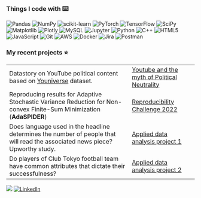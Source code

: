 ### Things I code with :keyboard:
  ![Pandas](https://img.shields.io/badge/pandas-%23150458.svg?style=for-the-badge&logo=pandas&logoColor=white)
  ![NumPy](https://img.shields.io/badge/numpy-%23013243.svg?style=for-the-badge&logo=numpy&logoColor=white)
  ![scikit-learn](https://img.shields.io/static/v1?style=for-the-badge&message=scikit-learn&color=222222&logo=scikit-learn&logoColor=F7931E&label=)
  ![PyTorch](https://img.shields.io/badge/PyTorch-%23EE4C2C.svg?style=for-the-badge&logo=PyTorch&logoColor=white)
  ![TensorFlow](https://img.shields.io/badge/TensorFlow-%23FF6F00.svg?style=for-the-badge&logo=TensorFlow&logoColor=white)
  ![SciPy](https://img.shields.io/badge/SciPy-%230C55A5.svg?style=for-the-badge&logo=scipy&logoColor=%white)
  ![Matplotlib](https://img.shields.io/badge/Matplotlib-%23ffffff.svg?style=for-the-badge&logo=Matplotlib&logoColor=black)
  ![Plotly](https://img.shields.io/badge/Plotly-%233F4F75.svg?style=for-the-badge&logo=plotly&logoColor=white)
  ![MySQL](https://img.shields.io/badge/mysql-%2300f.svg?style=for-the-badge&logo=mysql&logoColor=white)
  ![Jupyter](https://img.shields.io/static/v1?style=for-the-badge&message=Jupyter&color=F37626&logo=Jupyter&logoColor=FFFFFF&label=)
  ![Python](https://img.shields.io/badge/python-3670A0?style=for-the-badge&logo=python&logoColor=ffdd54)
  ![C++](https://img.shields.io/badge/c++-%2300599C.svg?style=for-the-badge&logo=c%2B%2B&logoColor=white)
  ![HTML5](https://img.shields.io/badge/html5-%23E34F26.svg?style=for-the-badge&logo=html5&logoColor=white)
  ![JavaScript](https://img.shields.io/badge/javascript-%23323330.svg?style=for-the-badge&logo=javascript&logoColor=%23F7DF1E)
  ![Git](https://img.shields.io/badge/git-%23F05033.svg?style=for-the-badge&logo=git&logoColor=white)
  ![AWS](https://img.shields.io/badge/AWS-%23FF9900.svg?style=for-the-badge&logo=amazon-aws&logoColor=white)
  ![Docker](https://img.shields.io/badge/docker-%230db7ed.svg?style=for-the-badge&logo=docker&logoColor=white)
  ![Jira](https://img.shields.io/badge/jira-%230A0FFF.svg?style=for-the-badge&logo=jira&logoColor=white)
  ![Postman](https://img.shields.io/badge/Postman-FF6C37?style=for-the-badge&logo=postman&logoColor=white)

### My recent projects ⭐

<table>
  <tr>
    <td>Datastory on YouTube political content based on <a href="https://github.com/epfl-dlab/YouNiverse" target="_blank">Youniverse</a> dataset.</td>
    <td><a href="https://outliersprojects.github.io" target="_blank">Youtube and the myth of Political Neutrality</a>
  </tr>
  
  <tr>
    <td>Reproducing results for Adaptive Stochastic Variance Reduction for Non-convex Finite-Sum Minimization (<b>AdaSPIDER</b>)</td>
    <td><a href="adaptive_stochastic_variance.pdf" target="_blank">Reproducibility Challenge 2022</a>
  </tr>
  
  <tr>
    <td>Does language used in the headline determines the number of people that will read the associated news piece? Upworthy study.</td>
    <td><a href="https://github.com/patrick-bedkowski/Applied-Data-Analysis/tree/main/article%20headlines%20upworthy%20study" target="_blank">Applied data analysis project 1</a>
  </tr>
  
  <tr>
    <td>Do players of Club Tokyo football team have common attributes that dictate their successfulness?</td>
    <td><a href="https://github.com/patrick-bedkowski/Applied-Data-Analysis/tree/main/Club%20Tokyo%20football%20team%20analysis" target="_blank">Applied data analysis project 2</a>
  </tr>
</table>

![](https://komarev.com/ghpvc/?username=patrick-bedkowski)
[![Linkedln](https://img.shields.io/badge/LinkedIn-0077B5?style=flat-square&logo=linkedin&logoColor=white)](https://www.linkedin.com/in/patryk-bedkowski/)
